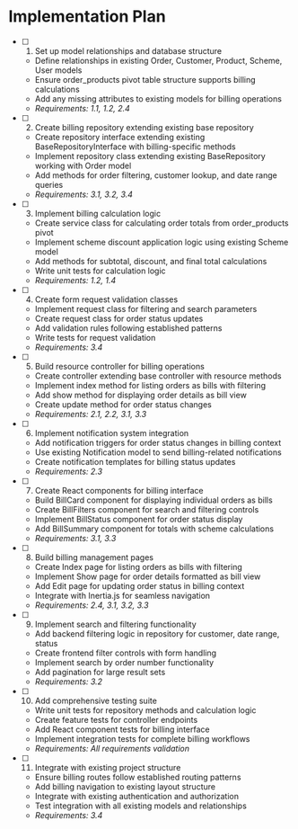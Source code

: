 # Implementation Plan

- [ ] 1. Set up model relationships and database structure
  - Define relationships in existing Order, Customer, Product, Scheme, User models
  - Ensure order_products pivot table structure supports billing calculations
  - Add any missing attributes to existing models for billing operations
  - _Requirements: 1.1, 1.2, 2.4_

- [ ] 2. Create billing repository extending existing base repository
  - Create repository interface extending existing BaseRepositoryInterface with billing-specific methods
  - Implement repository class extending existing BaseRepository working with Order model
  - Add methods for order filtering, customer lookup, and date range queries
  - _Requirements: 3.1, 3.2, 3.4_

- [ ] 3. Implement billing calculation logic
  - Create service class for calculating order totals from order_products pivot
  - Implement scheme discount application logic using existing Scheme model
  - Add methods for subtotal, discount, and final total calculations
  - Write unit tests for calculation logic
  - _Requirements: 1.2, 1.4_

- [ ] 4. Create form request validation classes
  - Implement request class for filtering and search parameters
  - Create request class for order status updates
  - Add validation rules following established patterns
  - Write tests for request validation
  - _Requirements: 3.4_

- [ ] 5. Build resource controller for billing operations
  - Create controller extending base controller with resource methods
  - Implement index method for listing orders as bills with filtering
  - Add show method for displaying order details as bill view
  - Create update method for order status changes
  - _Requirements: 2.1, 2.2, 3.1, 3.3_

- [ ] 6. Implement notification system integration
  - Add notification triggers for order status changes in billing context
  - Use existing Notification model to send billing-related notifications
  - Create notification templates for billing status updates
  - _Requirements: 2.3_

- [ ] 7. Create React components for billing interface
  - Build BillCard component for displaying individual orders as bills
  - Create BillFilters component for search and filtering controls
  - Implement BillStatus component for order status display
  - Add BillSummary component for totals with scheme calculations
  - _Requirements: 3.1, 3.3_

- [ ] 8. Build billing management pages
  - Create Index page for listing orders as bills with filtering
  - Implement Show page for order details formatted as bill view
  - Add Edit page for updating order status in billing context
  - Integrate with Inertia.js for seamless navigation
  - _Requirements: 2.4, 3.1, 3.2, 3.3_

- [ ] 9. Implement search and filtering functionality
  - Add backend filtering logic in repository for customer, date range, status
  - Create frontend filter controls with form handling
  - Implement search by order number functionality
  - Add pagination for large result sets
  - _Requirements: 3.2_

- [ ] 10. Add comprehensive testing suite
  - Write unit tests for repository methods and calculation logic
  - Create feature tests for controller endpoints
  - Add React component tests for billing interface
  - Implement integration tests for complete billing workflows
  - _Requirements: All requirements validation_

- [ ] 11. Integrate with existing project structure
  - Ensure billing routes follow established routing patterns
  - Add billing navigation to existing layout structure
  - Integrate with existing authentication and authorization
  - Test integration with all existing models and relationships
  - _Requirements: 3.4_